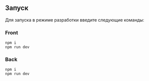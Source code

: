 ## Запуск
Для запуска в режиме разработки введите следующие команды:

### Front

```
npm i
npm run dev
```

### Back

```
npm i
npm run dev
```
